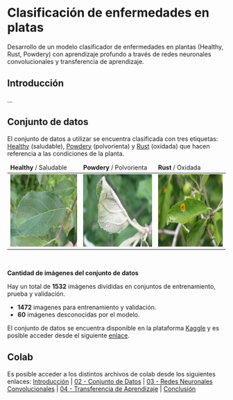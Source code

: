 # Clasificación de enfermedades en platas
Desarrollo de un modelo clasificador de enfermedades en plantas (Healthy, Rust, Powdery) con aprendizaje profundo a través de redes neuronales convolucionales y transferencia de aprendizaje.
## Introducción
...
## Conjunto de datos
El conjunto de datos a utilizar se encuentra clasificada con tres etiquetas: <u>Healthy</u> (saludable), <u>Powdery</u> (polvorienta) y <u>Rust</u> (oxidada) que hacen referencia a las condiciones de la planta. 
<br>
<table border="0">
<thead>
<tr>
<td><b>Healthy</b> / Saludable</td>
<td><b>Powdery</b> / Polvorienta</td>
<td><b>Rust</b> / Oxidada</td>
</tr>
</thead>
<tbody>
<tr>
<td><img src="https://github.com/JLopez86/plant_disease/blob/main/00-IMG/saludable.jpg" alt="Healthy" width="240" height="167" /></td>
<td><img src="https://github.com/JLopez86/plant_disease/blob/main/00-IMG/polvorienta.jpg" alt="Powdery" width="240" height="167" /></td>
<td><img src="https://github.com/JLopez86/plant_disease/blob/main/00-IMG/oxidada.jpg" alt="Rust" width="240" height="167" /></td>
</tr>
</tbody>
</table><br>

**Cantidad de imágenes del conjunto de datos**

Hay un total de **1532** imágenes divididas en conjuntos de entrenamiento, prueba y validación. 

  - **1472** imagenes para entrenamiento y validación. <br>
  - **60** imágenes desconocidas por el modelo.

El conjunto de datos se encuentra disponible en la plataforma [Kaggle](https://www.kaggle.com/) y es posible acceder desde el siguiente [enlace](https://www.kaggle.com/datasets/rashikrahmanpritom/plant-disease-recognition-dataset).
## Colab
Es posible acceder a los distintos archivos de colab desde los siguientes enlaces: [Introducción](https://colab.research.google.com/github/JLopez86/plant_disease/blob/main/01_Introduccion.ipynb)
| [02 - Conjunto de Datos](https://colab.research.google.com/github/JLopez86/fastbook/blob/master/02_Conjunto_de_datos.ipynb)
| [03 - Redes Neuronales Convolucionales](https://colab.research.google.com/github/JLopez86/fastbook/blob/master/03_Red_Neuronal_Convolucional.ipynb)
| [04 - Transferencia de Aprendizaje](https://colab.research.google.com/github/JLopez86/fastbook/blob/master/04_Transfer_Learning.ipynb)
| [Conclusión](https://#)
